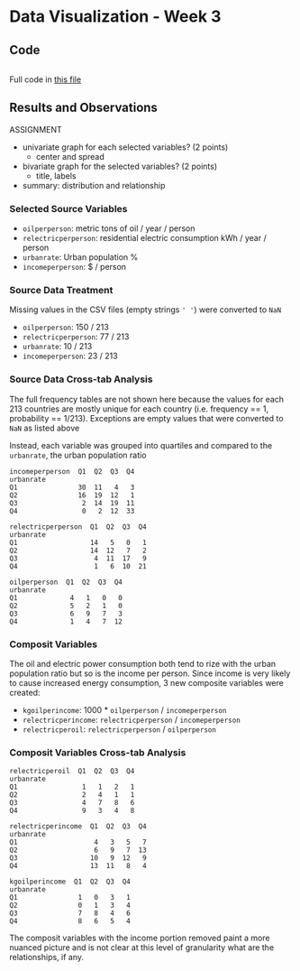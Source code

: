 <!-- markdownlint-disable MD029 -->
# Data Visualization - Week 3

## Code

```python
```

Full code in [this file](./code/code_w4.py)

## Results and Observations



ASSIGNMENT
* univariate graph for each selected variables? (2 points)
  * center and spread
* bivariate graph for the selected variables? (2 points)
  * title, labels
* summary: distribution and relationship





### Selected Source Variables

* `oilperperson`: metric tons of oil / year / person
* `relectricperperson`: residential electric consumption kWh / year / person
* `urbanrate`: Urban population %
* `incomeperperson`: $ / person

### Source Data Treatment

Missing values in the CSV files (empty strings `' '`) were converted to `NaN`
* `oilperperson`: 150 / 213
* `relectricperperson`: 77 / 213
* `urbanrate`: 10 / 213
* `incomeperperson`: 23 / 213

### Source Data Cross-tab Analysis

The full frequency tables are not shown here because the values for each 213 countries are mostly unique for each country (i.e. frequency == 1, probability == 1/213). Exceptions are empty values that were converted to `NaN` as listed above

Instead, each variable was grouped into quartiles and compared to the `urbanrate`, the urban population ratio

```text
incomeperperson  Q1  Q2  Q3  Q4
urbanrate
Q1               30  11   4   3
Q2               16  19  12   1
Q3                2  14  19  11
Q4                0   2  12  33

relectricperperson  Q1  Q2  Q3  Q4
urbanrate
Q1                  14   5   0   1
Q2                  14  12   7   2
Q3                   4  11  17   9
Q4                   1   6  10  21

oilperperson  Q1  Q2  Q3  Q4
urbanrate
Q1             4   1   0   0
Q2             5   2   1   0
Q3             6   9   7   3
Q4             1   4   7  12
```

### Composit Variables

The oil and electric power consumption both tend to rize with the urban population ratio but so is the income per person. Since income is very likely to cause increased energy consumption, 3 new composite variables were created:
* `kgoilperincome`: 1000 * `oilperperson` / `incomeperperson`
* `relectricperincome`: `relectricperperson` / `incomeperperson`
* `relectricperoil`: `relectricperperson` / `oilperperson`

### Composit Variables Cross-tab Analysis

```text
relectricperoil  Q1  Q2  Q3  Q4
urbanrate
Q1                1   1   2   1
Q2                2   4   1   1
Q3                4   7   8   6
Q4                9   3   4   8

relectricperincome  Q1  Q2  Q3  Q4
urbanrate
Q1                   4   3   5   7
Q2                   6   9   7  13
Q3                  10   9  12   9
Q4                  13  11   8   4

kgoilperincome  Q1  Q2  Q3  Q4
urbanrate
Q1               1   0   3   1
Q2               0   1   3   4
Q3               7   8   4   6
Q4               8   6   5   4
```

The composit variables with the income portion removed paint a more nuanced picture and is not clear at this level of granularity what are the relationships, if any.
